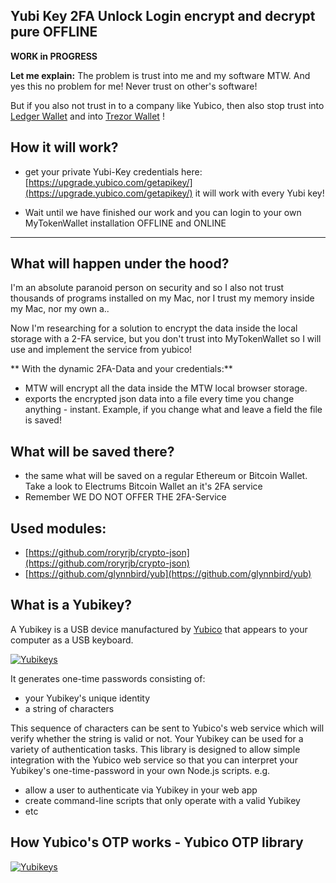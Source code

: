 ## Yubi Key 2FA Unlock Login encrypt and decrypt pure OFFLINE

**WORK in PROGRESS**

**Let me explain:** The problem is trust into me and my software MTW. And
yes this no problem for me! Never trust on other's software!

But if you also not trust in to a company like Yubico, then also stop
trust into [Ledger Wallet](https://www.ledgerwallet.com/r/07c5) and into [Trezor Wallet](https://trezor.io/?a=bitcoins-today.com) !

## How it will work?

* get your private Yubi-Key credentials here:
  [https://upgrade.yubico.com/getapikey/](https://upgrade.yubico.com/getapikey/)
  it will work with every Yubi key!

* Wait until we have finished our work and you can login to your own
  MyTokenWallet installation OFFLINE and ONLINE

***
## What will happen under the hood?

I'm an absolute paranoid person on security and so I also not trust
thousands of programs installed on my Mac, nor I trust my memory inside
my Mac, nor my own a..

Now I'm researching for a solution to encrypt the data inside the local
storage with a 2-FA service, but you don't trust into MyTokenWallet so I
will use and implement the service from yubico!

** With the dynamic 2FA-Data and your credentials:**

* MTW will encrypt all the data inside the MTW local browser storage.
* exports the encrypted json data into a file every time you change
  anything - instant. Example, if you change what and leave a field the file is saved!

## What will be saved there?
* the same what will be saved on a regular Ethereum or Bitcoin Wallet. Take a look to Electrums Bitcoin Wallet an it's 2FA service
* Remember WE DO NOT OFFER THE 2FA-Service

## Used modules:

* [https://github.com/roryrjb/crypto-json](https://github.com/roryrjb/crypto-json)
* [https://github.com/glynnbird/yub](https://github.com/glynnbird/yub)


What is a Yubikey?
------------------

A Yubikey is a USB device manufactured by
[Yubico](https://www.yubico.com/products/yubikey-hardware/yubikey/) that
appears to your computer as a USB keyboard.

[![Yubikeys](https://camo.githubusercontent.com/4add8355c4833f61405f61cb33259907ca5ce2ad/68747470733a2f2f7261772e6769746875622e636f6d2f676c796e6e626972642f7975622f6d61737465722f696d672f797562696b6579732e6a7067)](https://camo.githubusercontent.com/4add8355c4833f61405f61cb33259907ca5ce2ad/68747470733a2f2f7261772e6769746875622e636f6d2f676c796e6e626972642f7975622f6d61737465722f696d672f797562696b6579732e6a7067)

It generates one-time passwords consisting of:

* your Yubikey's unique identity
* a string of characters

This sequence of characters can be sent to Yubico's web service which
will verify whether the string is valid or not. Your Yubikey can be used
for a variety of authentication tasks. This library is designed to allow
simple integration with the Yubico web service so that you can interpret
your Yubikey's one-time-password in your own Node.js scripts. e.g.

* allow a user to authenticate via Yubikey in your web app
* create command-line scripts that only operate with a valid Yubikey
* etc

## How Yubico's OTP works - Yubico OTP library

[![Yubikeys](https://developers.yubico.com/OTP/Libraries/Using_a_library__1.png)](https://developers.yubico.com/OTP/Libraries/Using_a_library__1.png)
